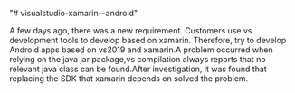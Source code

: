 "# visualstudio-xamarin--android" 

A few days ago, there was a new requirement. Customers use vs development tools to develop based on xamarin.
Therefore, try to develop Android apps based on vs2019 and xamarin.A problem occurred when relying on the 
java jar package,vs compilation always reports that no relevant java class can be found.After investigation, 
it was found that replacing the SDK that xamarin depends on solved the problem.

